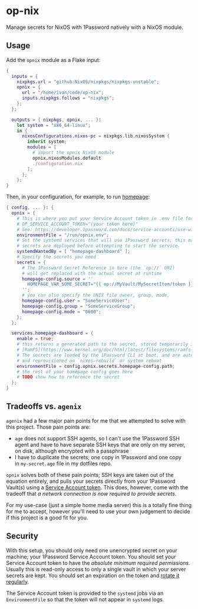# op-nix

Manage secrets for NixOS with 1Password natively with a NixOS module.

## Usage

Add the `opnix` module as a Flake input:

```nix
{
  inputs = {
    nixpkgs.url = "github:NixOS/nixpkgs/nixpkgs-unstable";
    opnix = {
      url = "/home/ivan/code/op-nix";
      inputs.nixpkgs.follows = "nixpkgs";
    };
  };

  outputs = { nixpkgs, opnix, ... }:
    let system = "x86_64-linux";
    in {
      nixosConfigurations.nixos-pc = nixpkgs.lib.nixosSystem {
        inherit system;
        modules = [
          # import the opnix NixOS module
          opnix.nixosModules.default
          ./configuration.nix
        ];
      };
    };
}
```

Then, in your configuration, for example, to run [homepage](https://github.com/gethomepage/homepage):

```nix
{ config, ... }: {
  opnix = {
    # This is where you put your Service Account token in .env file format, e.g.
    # OP_SERVICE_ACCOUNT_TOKEN="{your token here}"
    # See: https://developer.1password.com/docs/service-accounts/use-with-1password-cli/#get-started
    environmentFile = "/run/opnix.env";
    # Set the systemd services that will use 1Password secrets; this makes them wait until
    # secrets are deployed before attempting to start the service.
    systemdWantedBy = [ "homepage-dashboard" ];
    # Specify the secrets you need
    secrets = {
      # The 1Password Secret Reference in here (the `op://` URI)
      # will get replaced with the actual secret at runtime
      homepage-config.source = ''
        HOMEPAGE_VAR_SOME_SECRET="{{ op://MyVault/MySecretItem/token }}"
      '';
      # you can also specify the UNIX file owner, group, mode,
      homepage-config.user = "SomeServiceUser";
      homepage-config.group = "SomeServiceGroup";
      homepage-config.mode = "0600";
    };
  };

  services.homepage-dashboard = {
    enable = true;
    # this returns a generated path to the secret, stored temporarily in a
    # [RamFS](https://www.kernel.org/doc/html/latest/filesystems/ramfs-rootfs-initramfs.html)
    # The secrets are loaded by the 1Password CLI at boot, and are automatically deleted
    # and reprovisioned on `nixos-rebuild` or system reboot
    environmentFile = config.opnix.secrets.homepage-config.path;
    # the rest of your homepage config goes here
    # TODO show how to reference the secret
  };
}
```

## Tradeoffs vs. `agenix`

`agenix` had a few major pain points for me that we attempted to solve with this project. Those pain points are:

- `age` does not support SSH agents, so I can't use the 1Password SSH agent and have to have separate SSH keys that are only on my server, on disk, although encrypted with a passphrase
- I have to duplicate the secrets; one copy in 1Password and one copy in `my-secret.age` file in my dotfiles repo.

`opnix` solves both of these pain points; SSH keys are taken out of the equation entirely, and pulls your secrets directly from your 1Password Vault(s)
using a [Service Account token](https://developer.1password.com/docs/service-accounts/). This does, however, come with the tradeoff that
_a network connection is now required to provide secrets._

For my use-case (just a simple home media server) this is a totally fine thing for me to accept,
however you'll need to use your own judgement to decide if this project is a good fit for you.

## Security

With this setup, you should only need one unencrypted secret on your machine; your 1Password Service Account token.
You should set your Service Account token to have the _absolute minimum required permissions._ Usually this is read-only
access to only a single vault in which your server secrets are kept. You should set an expiration on the token and
[rotate it regularly](https://developer.1password.com/docs/service-accounts/manage-service-accounts/#rotate-token).

The Service Account token is provided to the `systemd` jobs via an `EnvironmentFile` so that the token will not appear in `systemd` logs.
